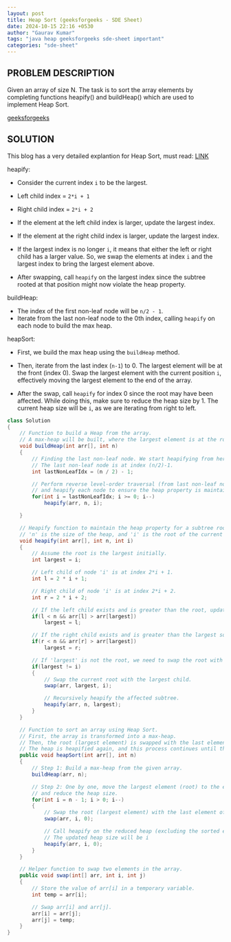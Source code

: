 ```yaml
---
layout: post
title: Heap Sort (geeksforgeeks - SDE Sheet)
date: 2024-10-15 22:16 +0530
author: "Gaurav Kumar"
tags: "java heap geeksforgeeks sde-sheet important"
categories: "sde-sheet"
---
```


## PROBLEM DESCRIPTION

Given an array of size N. The task is to sort the array elements by completing functions heapify() and buildHeap() which are used to implement Heap Sort.

[geeksforgeeks](https://www.geeksforgeeks.org/problems/heap-sort/1?page=3)

## SOLUTION

This blog has a very detailed explantion for Heap Sort, must read: [LINK](https://www.programiz.com/dsa/heap-sort)

heapify:

- Consider the current index `i` to be the largest.
- Left child index = `2*i + 1`
- Right child index = `2*i + 2`

- If the element at the left child index is larger, update the largest index.
- If the element at the right child index is larger, update the largest index.

- If the largest index is no longer `i`, it means that either the left or right child has a larger value. So, we swap the elements at index `i` and the largest index to bring the largest element above.
- After swapping, call `heapify` on the largest index since the subtree rooted at that position might now violate the heap property.

buildHeap:

- The index of the first non-leaf node will be `n/2 - 1`.
- Iterate from the last non-leaf node to the 0th index, calling `heapify` on each node to build the max heap.

heapSort:

- First, we build the max heap using the `buildHeap` method.

- Then, iterate from the last index (`n-1`) to 0. The largest element will be at the front (index 0). Swap the largest element with the current position `i`, effectively moving the largest element to the end of the array.
- After the swap, call `heapify` for index 0 since the root may have been affected. While doing this, make sure to reduce the heap size by 1. The current heap size will be `i`, as we are iterating from right to left.

```java
class Solution
{
    // Function to build a Heap from the array.
    // A max-heap will be built, where the largest element is at the root.
    void buildHeap(int arr[], int n)
    {
        // Finding the last non-leaf node. We start heapifying from here.
        // The last non-leaf node is at index (n/2)-1.
        int lastNonLeafIdx = (n / 2) - 1;

        // Perform reverse level-order traversal (from last non-leaf node to the root),
        // and heapify each node to ensure the heap property is maintained.
        for(int i = lastNonLeafIdx; i >= 0; i--)
            heapify(arr, n, i);

    }

    // Heapify function to maintain the heap property for a subtree rooted at index 'i'.
    // 'n' is the size of the heap, and 'i' is the root of the current subtree.
    void heapify(int arr[], int n, int i)
    {
        // Assume the root is the largest initially.
        int largest = i;

        // Left child of node 'i' is at index 2*i + 1.
        int l = 2 * i + 1;

        // Right child of node 'i' is at index 2*i + 2.
        int r = 2 * i + 2;

        // If the left child exists and is greater than the root, update 'largest'.
        if(l < n && arr[l] > arr[largest])
            largest = l;

        // If the right child exists and is greater than the largest so far, update 'largest'.
        if(r < n && arr[r] > arr[largest])
            largest = r;

        // If 'largest' is not the root, we need to swap the root with the largest child.
        if(largest != i)
        {
            // Swap the current root with the largest child.
            swap(arr, largest, i);

            // Recursively heapify the affected subtree.
            heapify(arr, n, largest);
        }
    }

    // Function to sort an array using Heap Sort.
    // First, the array is transformed into a max-heap.
    // Then, the root (largest element) is swapped with the last element, and the heap size is reduced.
    // The heap is heapified again, and this process continues until the array is sorted.
    public void heapSort(int arr[], int n)
    {
        // Step 1: Build a max-heap from the given array.
        buildHeap(arr, n);

        // Step 2: One by one, move the largest element (root) to the end of the array,
        // and reduce the heap size.
        for(int i = n - 1; i > 0; i--)
        {
            // Swap the root (largest element) with the last element of the heap.
            swap(arr, i, 0);

            // Call heapify on the reduced heap (excluding the sorted elements).
            // The updated heap size will be i
            heapify(arr, i, 0);
        }
    }

    // Helper function to swap two elements in the array.
    public void swap(int[] arr, int i, int j)
    {
        // Store the value of arr[i] in a temporary variable.
        int temp = arr[i];

        // Swap arr[i] and arr[j].
        arr[i] = arr[j];
        arr[j] = temp;
    }
}
```
